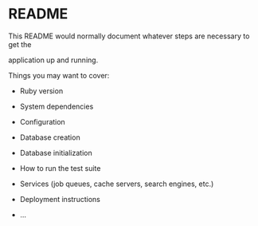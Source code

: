 # README

This README would normally document whatever steps are necessary to get the                       

application up and running.          

Things you may want to cover:                                                                          
                                  
* Ruby version                  
    
* System dependencies                                                    
                              
* Configuration               
      
* Database creation        
    
* Database initialization      

* How to run the test suite

* Services (job queues, cache servers, search engines, etc.)

* Deployment instructions
  
* ...
